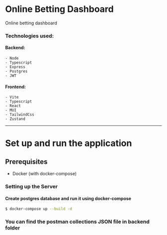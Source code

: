 # Online Betting Dashboard

Online betting dashboard
### Technologies used:
#### Backend:
```
- Node
- Typescript
- Express
- Postgres
- JWT
```

#### Frontend:
```
- Vite
- Typescript
- React
- MUI
- TailwindCss
- Zustand
```

---

# Set up and run the application

## Prerequisites

- Docker (with docker-compose)

### Setting up the Server


#### Create postgres database and run it using docker-compose
```bash
$ docker-compose up --build -d
```
### You can find the postman collections JSON file in backend folder